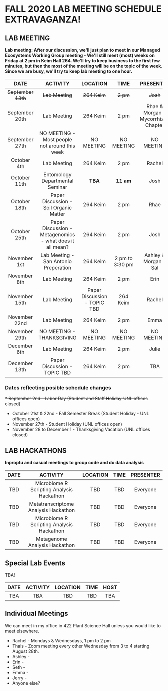 # FALL 2020 LAB MEETING SCHEDULE EXTRAVAGANZA!

## __LAB MEETING__

__Lab meeting: After our discussion, we'll just plan to meet in our Managed Ecosystems Working Group meeting - We'll still meet (most) weeks on Friday at 2 pm in Keim Hall 264. We'll try to keep business to the first few minutes, but then the most of the meeting will be on the topic of the week. Since we are busy, we'll try to keep lab meeting to one hour.__

__**DATE**__ | __**ACTIVITY**__ | __**LOCATION**__ | __**TIME**__ | __**PRESENTER**__
:-----:|:-----:|:-----:|:-----:|:-----:
~~September 13th~~ | ~~Lab Meeting~~ | ~~264 Keim~~ | ~~2 pm~~ | ~~Josh~~
September 20th | Lab Meeting | 264 Keim | 2 pm | Rhae & Morgan - Mycorrhizae Chapter
September 27th | NO MEETING - Most people not around this week | NO MEETING | NO MEETING | NO MEETING
October 4th | Lab Meeting | 264 Keim | 2 pm | Rachel
October 11th | Entomology Departmental Seminar | __TBA__ | __11 am__ | Josh
October 18th | Paper Discussion - Soil Organic Matter | 264 Keim | 2 pm | Rhae
October 25th | Paper Discussion - Metagenomics - what does it all mean? | 264 Keim | 2 pm | Josh
November 1st | Lab Meeting - San Antonio Preperation | 264 Keim | 2 pm to 3:30 pm | Ashley & Morgan & Sal
November 8th | Lab Meeting | 264 Keim | 2 pm | Erin
November 15th | Lab Meeting | Paper Discussion - TOPIC TBD | 264 Keim | Rachel
November 22nd | Lab Meeting | 264 Keim | 2 pm | Emma
November 29th | NO MEETING - THANKSGIVING | NO MEETING | NO MEETING | NO MEETING
December 6th | Lab Meeting | 264 Keim | 2 pm | Julie
December 13th | Paper Discussion - TOPIC TBD | 264 Keim | 2 pm | TBA


### __Dates reflecting posible schedule changes__
~~* September 2nd - Labor Day (Student and Staff Holiday-UNL offices closed)~~
* October 21st & 22nd  - Fall Semester Break (Student Holiday - UNL offices open)
* November 27th - Student Holiday (UNL offices open)
* November 28 to December 1 - Thanksgiving Vacation (UNL offices closed)


## __LAB HACKATHONS__

__Inproptu and casual meetings to group code and do data analysis__

**DATE** | **ACTIVITY** | **LOCATION** | **TIME** | **PRESENTER**
:-----:|:-----:|:-----:|:-----:|:-----:
TBD | Microbiome R Scripting Analysis Hackathon | TBD | TBD | Everyone
TBD | Metatranscriptome Analysis Hackathon | TBD | TBD | Everyone
TBD | Microbiome R Scripting Analysis Hackathon | TBD | TBD | Everyone
TBD | Metagenome Analysis Hackathon | TBD | TBD | Everyone


## __Special Lab Events__

TBA!

**DATE** | **ACTIVITY** | **LOCATION** | **TIME** | **HOST**
:-----:|:-----:|:-----:|:-----:|:-----:
TBA | TBA | TBD | TBD | TBA


## __Individual Meetings__

We can meet in my office in 422 Plant Science Hall unless you would like to meet elsewhere. 

* Rachel - Mondays & Wednesdays, 1 pm to 2 pm
* Thais - Zoom meeting every other Wednesday from 3 to 4 starting August 28th.
* Ashley - 
* Erin - 
* Seth -
* Emma - 
* Jerry - 
* Anyone else?
